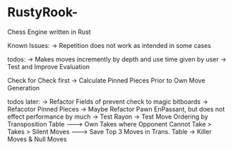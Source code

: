 # RustyRook-
Chess Engine written in Rust

Known Issues:
-> Repetition does not work as intended in some cases

todos: 
-> Makes moves incremently by depth and use time given by user
-> Test and Improve Evaluation

Check for Check first
-> Calculate Pinned Pieces Prior to Own Move Generation

todos later:
-> Refactor Fields of prevent check to magic bitboards
-> Refacotor Pinned Pieces
-> Maybe Refactor Pawn EnPassant, but does not effect performance by much
-> Test Rayon
-> Test Move Ordering by Transposition Table 
---> Own Takes where Opponent Cannot Take > Takes > Silent Moves
---> Save Top 3 Moves in Trans. Table
-> Killer Moves & Null Moves
